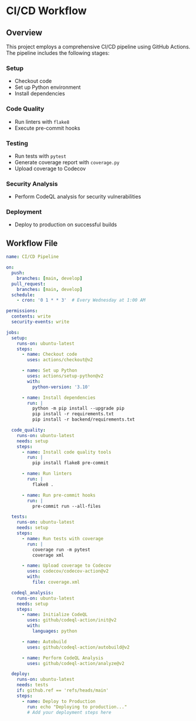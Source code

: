 # CI/CD Workflow

## Overview
This project employs a comprehensive CI/CD pipeline using GitHub Actions. The pipeline includes the following stages:

### Setup
- Checkout code
- Set up Python environment
- Install dependencies

### Code Quality
- Run linters with `flake8`
- Execute pre-commit hooks

### Testing
- Run tests with `pytest`
- Generate coverage report with `coverage.py`
- Upload coverage to Codecov

### Security Analysis
- Perform CodeQL analysis for security vulnerabilities

### Deployment
- Deploy to production on successful builds

## Workflow File

```yaml
name: CI/CD Pipeline

on:
  push:
    branches: [main, develop]
  pull_request:
    branches: [main, develop]
  schedule:
    - cron: '0 1 * * 3'  # Every Wednesday at 1:00 AM

permissions:
  contents: write
  security-events: write

jobs:
  setup:
    runs-on: ubuntu-latest
    steps:
      - name: Checkout code
        uses: actions/checkout@v2

      - name: Set up Python
        uses: actions/setup-python@v2
        with:
          python-version: '3.10'

      - name: Install dependencies
        run: |
          python -m pip install --upgrade pip
          pip install -r requirements.txt
          pip install -r backend/requirements.txt

  code_quality:
    runs-on: ubuntu-latest
    needs: setup
    steps:
      - name: Install code quality tools
        run: |
          pip install flake8 pre-commit

      - name: Run linters
        run: |
          flake8 .

      - name: Run pre-commit hooks
        run: |
          pre-commit run --all-files

  tests:
    runs-on: ubuntu-latest
    needs: setup
    steps:
      - name: Run tests with coverage
        run: |
          coverage run -m pytest
          coverage xml

      - name: Upload coverage to Codecov
        uses: codecov/codecov-action@v2
        with:
          file: coverage.xml

  codeql_analysis:
    runs-on: ubuntu-latest
    needs: setup
    steps:
      - name: Initialize CodeQL
        uses: github/codeql-action/init@v2
        with:
          languages: python

      - name: Autobuild
        uses: github/codeql-action/autobuild@v2

      - name: Perform CodeQL Analysis
        uses: github/codeql-action/analyze@v2

  deploy:
    runs-on: ubuntu-latest
    needs: tests
    if: github.ref == 'refs/heads/main'
    steps:
      - name: Deploy to Production
        run: echo "Deploying to production..."
        # Add your deployment steps here
